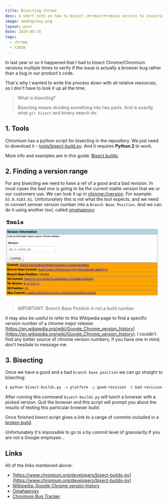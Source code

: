 ```yaml
---
title: Bisecting Chrome
desc: A short note on how to bisect chrome/chromium version to investigate browser issues.
image: omahaproxy.png
layout: post
date: 2020-05-25
tags:
  - chrome
  - Y2020
---
```


In last year or so it happened that I had to bisect Chrome/Chromium versions multiple times to verify if the issue is actually a browser bug rather than a bug in our product's code.

That's why I wanted to write the process down with all relative resources, so I don't have to look it up all the time.

> What is bisecting?
>
> Bisecting means dividing something into two parts. And is exactly what `git bisect` and binary search do.

## 1. Tools

Chromium has a python script for bisecting in the repository. We just need to download it – [tools/bisect-build.py](https://chromium.googlesource.com/chromium/src/+/master/tools/bisect-builds.py). And it requires **Python 2** to work.

More info and examples are in this guide: [Bisect builds](https://www.chromium.org/developers/bisect-builds-py).

## 2. Finding a version range

For any bisecting we need to have a ref of a good and a bad revision. In most cases the bad one is going to be the current stable version that we or our customers use. We can look it up in [chrome://version](chrome://version). For example: `83.0.4103.61`. Unfortunately this is not what the tool expects, and we need to convert semver version number into a `Branch Base Position`. And we can do it using another tool, called [omahaproxy](http://omahaproxy.appspot.com/).

![omahaproxy](./omahaproxy.png)

> IMPORTANT: Branch Base Position is not a build number.

It may also be useful to refer to this Wikipedia page to find a specific version number of a chrome major release: [https://en.wikipedia.org/wiki/Google_Chrome_version_history](https://en.wikipedia.org/wiki/Google_Chrome_version_history). I couldn't find any better source of chrome version numbers, if you have one in mind, don't hesitate to message me.

## 3. Bisecting

Once we have a good and a bad `branch base position` we can go straight to bisecting:

```bash
$ python bisect-builds.py -a platform -g good-revision -b bad-revision --use-local-cache
```

After running this command `bisect-builds.py` will lunch a browser with a picked version. Quit the browser and this script will prompt you about the results of testing this particular browser build.

Once finished bisect script gives a link to a range of commits included in a [broken build](https://chromium.googlesource.com/chromium/src/+log/1093f7c3075a560890b1e344197c9c7a71d19de2..8129cac24ef449e6784c459d8db8bb61700a7034).

Unfortunately it's impossible to go to a by commit level of granularity if you are not a Google employee...

## Links

All of the links mentioned above:

- [https://www.chromium.org/developers/bisect-builds-py](https://www.chromium.org/developers/bisect-builds-py)
- [Wikipedia: Google Chrome version history](https://en.wikipedia.org/wiki/Google_Chrome_version_history)
- [Omahaproxy](http://omahaproxy.appspot.com/)
- [Chromium Bug Tracker](http://crbug.com/)
